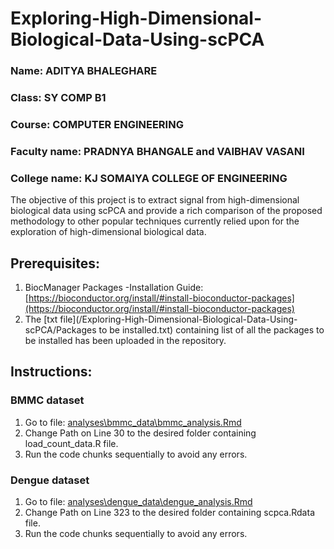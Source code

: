 # Exploring-High-Dimensional-Biological-Data-Using-scPCA

### Name: ADITYA BHALEGHARE
### Class: SY COMP B1
### Course: COMPUTER ENGINEERING
### Faculty name: PRADNYA BHANGALE and VAIBHAV VASANI
### College name: KJ SOMAIYA COLLEGE OF ENGINEERING

The objective of this project is to extract signal from high-dimensional biological data using scPCA and provide a rich comparison of the proposed methodology to other popular techniques currently relied upon for the exploration of high-dimensional biological data.

## Prerequisites:
1. BiocManager Packages -Installation Guide: [https://bioconductor.org/install/#install-bioconductor-packages](https://bioconductor.org/install/#install-bioconductor-packages)
2. The [txt file](/Exploring-High-Dimensional-Biological-Data-Using-scPCA/Packages to be installed.txt) containing list of all the packages to be installed has been uploaded in the repository.   

## Instructions:
### BMMC dataset
1. Go to file: [analyses\bmmc_data\bmmc_analysis.Rmd](analyses\bmmc_data\bmmc_analysis.Rmd)
2. Change Path on Line 30 to the desired folder containing load_count_data.R file.
3. Run the code chunks sequentially to avoid any errors. 

### Dengue dataset
1. Go to file: [analyses\dengue_data\dengue_analysis.Rmd](analyses\dengue_data\dengue_analysis.Rmd)
2. Change Path on Line 323 to the desired folder containing scpca.Rdata file.
3. Run the code chunks sequentially to avoid any errors.



